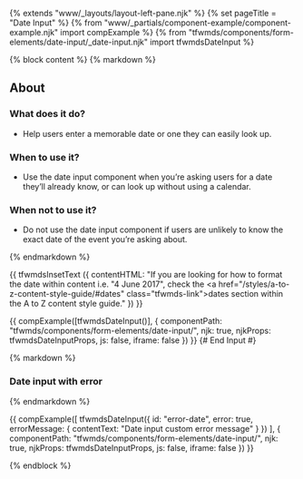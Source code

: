 {% extends "www/_layouts/layout-left-pane.njk" %}
{% set pageTitle = "Date Input" %}
{% from "www/_partials/component-example/component-example.njk" import compExample %}
{% from "tfwmds/components/form-elements/date-input/_date-input.njk" import tfwmdsDateInput %}

{% block content %}
{% markdown %}

## About

### What does it do?

- Help users enter a memorable date or one they can easily look up.

### When to use it?

- Use the date input component when you’re asking users for a date they’ll already know, or can look up without using a calendar.

### When not to use it?

- Do not use the date input component if users are unlikely to know the exact date of the event you’re asking about.

{% endmarkdown %}

{{
 tfwmdsInsetText ({
      contentHTML: "If you are looking for how to format the date within content i.e. \"4 June 2017\", check the <a href=\"/styles/a-to-z-content-style-guide/#dates\" class=\"tfwmds-link\">dates section within the A to Z content style guide</a>."
  })
}}

{{
    compExample([tfwmdsDateInput()], {
      componentPath: "tfwmds/components/form-elements/date-input/",
      njk: true,
      njkProps: tfwmdsDateInputProps,
      js: false,
      iframe: false
    })
}}
{# End Input #}

{% markdown %}

### Date input with error

{% endmarkdown %}

{{
    compExample([
      tfwmdsDateInput({
        id: "error-date",
        error: true,
        errorMessage: {
          contentText: "Date input custom error message"
        }
      })
    ], {
      componentPath: "tfwmds/components/form-elements/date-input/",
      njk: true,
      njkProps: tfwmdsDateInputProps,
      js: false,
      iframe: false
    })
}}

{% endblock %}
